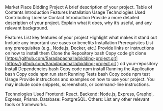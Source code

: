 Market Place Bidding Project
A brief description of your project.
Table of Contents
Introduction
Features
Installation
Usage
Technologies Used
Contributing
License
Contact
Introduction
Provide a more detailed description of your project. Explain what it does, why it’s useful, and any relevant background.

Features
List key features of your project
Highlight what makes it stand out
Include any important use cases or benefits
Installation
Prerequisites
List any prerequisites (e.g., Node.js, Docker, etc.)
Provide links or instructions on how to install them
Clone the Repository
bash
Copy code
git clone [https://github.com/Saradapachalla/bidding-project.git](https://github.com/Saradapachalla/bidding-project.git )
cd your-repository
Install Dependencies
bash
Copy code
npm install
Running the Application
bash
Copy code
npm run start
Running Tests
bash
Copy code
npm test
Usage
Provide instructions and examples on how to use your project. You may include code snippets, screenshots, or command-line instructions.

Technologies Used
Frontend: React.
Backend: Node.js, Express, Graphql, Express, Prisma.
Database: PostgreSQL.
Others: List any other relevant tools or frameworks.
